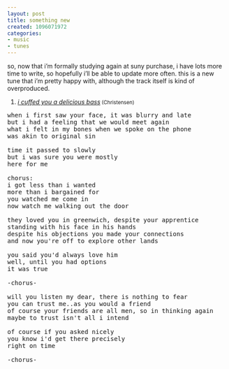 ```yaml
---
layout: post
title: something new
created: 1096071972
categories:
- music
- tunes
---
```

<p>so, now that i&#8217;m formally studying again at suny purchase, i have lots more time to write, so hopefully i&#8217;ll be able to update more often. this is a new tune that i&#8217;m pretty happy with, although the track itself is kind of overproduced.</p>

<OL>
<LI><A href="http://music.bubblehouse.org.s3-website-us-east-1.amazonaws.com/music/icuffedyouadeliciousbass.mp3"><i>i cuffed you a delicious bass</i></A><small> (Christensen)</small></LI>
</OL>

<pre>
when i first saw your face, it was blurry and late
but i had a feeling that we would meet again
what i felt in my bones when we spoke on the phone
was akin to original sin

time it passed to slowly
but i was sure you were mostly
here for me

chorus:
i got less than i wanted
more than i bargained for
you watched me come in
now watch me walking out the door

they loved you in greenwich, despite your apprentice
standing with his face in his hands
despite his objections you made your connections
and now you're off to explore other lands

you said you'd always love him
well, until you had options
it was true

-chorus-

will you listen my dear, there is nothing to fear
you can trust me..as you would a friend
of course your friends are all men, so in thinking again
maybe to trust isn't all i intend

of course if you asked nicely
you know i'd get there precisely
right on time

-chorus-
</pre>
